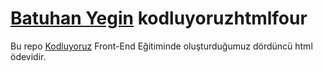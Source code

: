 # [Batuhan Yegin](https://app.patika.dev/yeginbatuhan) kodluyoruzhtmlfour
Bu repo [Kodluyoruz](https://www.kodluyoruz.org) Front-End Eğitiminde
oluşturduğumuz dördüncü html ödevidir.
